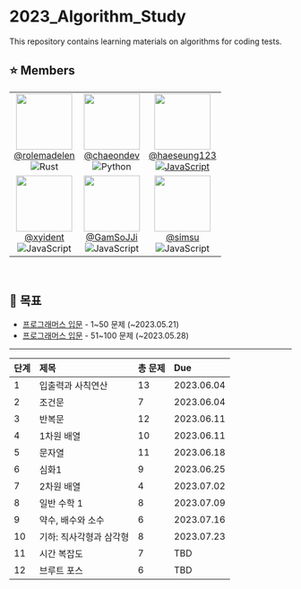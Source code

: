# 2023_Algorithm_Study

This repository contains learning materials on algorithms for coding tests.

## ⭐️ Members

<table>
  <tr>
   <td align="center">
      <a href="https://github.com/rolemadelen">
       <img src="https://avatars.githubusercontent.com/u/101682300?v=4" width="100px;" alt=""/>
       <br />
      @rolemadelen
      <br />
     </a>
     <img src="https://img.shields.io/badge/rust-%23000000.svg?style=for-the-badge&logo=rust&logoColor=white" alt="Rust">
    </td>
   <td align="center">
      <a href="https://github.com/chaeondev">
       <img src="https://avatars.githubusercontent.com/u/80023607?v=4" width="100px;" alt=""/>
       <br />
     @chaeondev
     </a>
     <br />
     <img src="https://img.shields.io/badge/python-3670A0?style=for-the-badge&logo=python&logoColor=ffdd54" alt="Python">
     </td>
   <td align="center">
      <a href="https://github.com/haeseung123">    
       <img src="https://avatars.githubusercontent.com/u/106800437?v=4" width="100px;" alt=""/>
       <br />
     @haeseung123
     <br />
     <img src="https://img.shields.io/badge/javascript-%23323330.svg?style=for-the-badge&logo=javascript&logoColor=%23F7DF1E" alt="JavaScript">
     </a>
     </td>
  </tr>
  <tr>
   <td align="center">
      <a href="https://github.com/xyident">
       <img src="https://avatars.githubusercontent.com/u/107247453?v=4" width="100px;" alt=""/>
       <br />
     @xyident
     </a>
     <br />
     <img src="https://img.shields.io/badge/javascript-%23323330.svg?style=for-the-badge&logo=javascript&logoColor=%23F7DF1E" alt="JavaScript">
     </td>
   <td align="center">
      <a href="https://github.com/GamSoJJi">
       <img src="https://avatars.githubusercontent.com/u/133360332?v=4" width="100px;" alt=""/>
       <br />
      @GamSoJJi
     </a>
     <br />
     <img src="https://img.shields.io/badge/javascript-%23323330.svg?style=for-the-badge&logo=javascript&logoColor=%23F7DF1E" alt="JavaScript">
    </td>
   <td align="center">
      <a href="https://github.com/simsu">
       <img src="https://avatars.githubusercontent.com/u/29245683?v=4" width="100px;" alt=""/>
       <br />
     @simsu
     </a>
     <br />
     <img src="https://img.shields.io/badge/javascript-%23323330.svg?style=for-the-badge&logo=javascript&logoColor=%23F7DF1E" alt="JavaScript">
     </td>
  </tr>
</table>
<br />

## 📆 목표

- [프로그래머스 입문](https://school.programmers.co.kr/learn/challenges/beginner?order=acceptance_desc&page=1) - 1~50 문제 (~2023.05.21)
- [프로그래머스 입문](https://school.programmers.co.kr/learn/challenges/beginner?order=acceptance_desc&page=1) - 51~100 문제 (~2023.05.28)

---

| 단계 | 제목 | 총 문제 | Due |
|:----|:----|:----|:--------|
| 1   | 입출력과 사칙연산 | 13 | 2023.06.04 |
| 2   | 조건문 | 7 | 2023.06.04 |
| 3   | 반복문 | 12 | 2023.06.11 |
| 4   | 1차원 배열 | 10 | 2023.06.11 |
| 5   | 문자열 | 11 | 2023.06.18 |
| 6   | 심화1 | 9 | 2023.06.25 |
| 7   | 2차원 배열 | 4 | 2023.07.02 |
| 8   | 일반 수학 1 | 8 | 2023.07.09 |
| 9   | 약수, 배수와 소수 | 6 | 2023.07.16 |
| 10  | 기하: 직사각형과 삼각형 | 8 | 2023.07.23 |
| 11  | 시간 복잡도 | 7 | TBD |
| 12  | 브루트 포스 | 6 | TBD |

